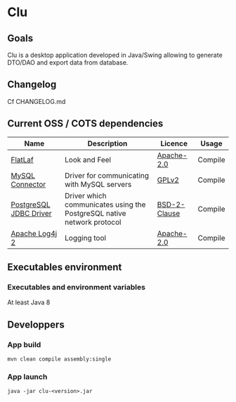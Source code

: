 # Clu

## Goals

Clu is a desktop application developed in Java/Swing allowing to generate DTO/DAO and export data from database.

## Changelog

Cf CHANGELOG.md

## Current OSS / COTS dependencies

| Name                                                             | Description                                                            | Licence                                                            | Usage   |
| ---------------------------------------------------------------- | ---------------------------------------------------------------------- | ------------------------------------------------------------------ | ------- |
| [FlatLaf](https://www.formdev.com/flatlaf/)                      | Look and Feel                                                          | [Apache-2.0](https://www.formdev.com/flatlaf/#license)             | Compile |
| [MySQL Connector](https://dev.mysql.com/doc/connector-j/8.0/en/) | Driver for communicating with MySQL servers                            | [GPLv2](https://dev.mysql.com/doc/connector-j/8.0/en/preface.html) | Compile |
| [PostgreSQL JDBC Driver](https://jdbc.postgresql.org/)           | Driver which communicates using the PostgreSQL native network protocol | [BSD-2-Clause](https://jdbc.postgresql.org/license/)               | Compile |
| [Apache Log4j 2](https://logging.apache.org/log4j/2.x/)          | Logging tool                                                           | [Apache-2.0](https://www.apache.org/licenses/LICENSE-2.0)          | Compile |

## Executables environment

### Executables and environment variables

At least Java 8

## Developpers

### App build
`mvn clean compile assembly:single`

### App launch
`java -jar clu-<version>.jar`
